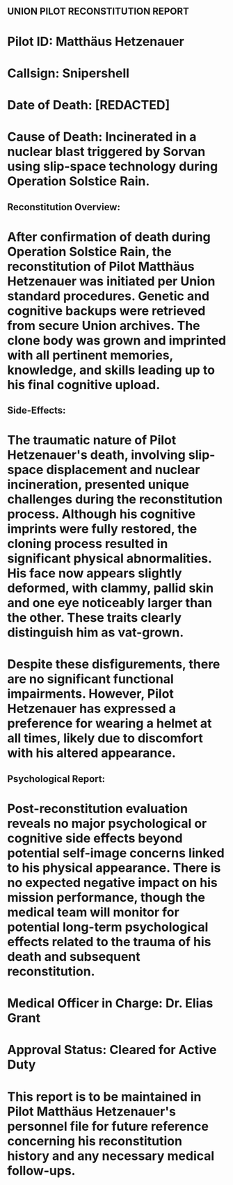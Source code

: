 ## UNION PILOT RECONSTITUTION REPORT

# Pilot ID: Matthäus Hetzenauer
# Callsign: Snipershell
# Date of Death: [REDACTED]
# Cause of Death: Incinerated in a nuclear blast triggered by Sorvan using slip-space technology during Operation Solstice Rain.

## Reconstitution Overview:

# After confirmation of death during Operation Solstice Rain, the reconstitution of Pilot Matthäus Hetzenauer was initiated per Union standard procedures. Genetic and cognitive backups were retrieved from secure Union archives. The clone body was grown and imprinted with all pertinent memories, knowledge, and skills leading up to his final cognitive upload.

## Side-Effects:

# The traumatic nature of Pilot Hetzenauer's death, involving slip-space displacement and nuclear incineration, presented unique challenges during the reconstitution process. Although his cognitive imprints were fully restored, the cloning process resulted in significant physical abnormalities. His face now appears slightly deformed, with clammy, pallid skin and one eye noticeably larger than the other. These traits clearly distinguish him as vat-grown.

# Despite these disfigurements, there are no significant functional impairments. However, Pilot Hetzenauer has expressed a preference for wearing a helmet at all times, likely due to discomfort with his altered appearance.

## Psychological Report:

# Post-reconstitution evaluation reveals no major psychological or cognitive side effects beyond potential self-image concerns linked to his physical appearance. There is no expected negative impact on his mission performance, though the medical team will monitor for potential long-term psychological effects related to the trauma of his death and subsequent reconstitution.

# Medical Officer in Charge: Dr. Elias Grant
# Approval Status: Cleared for Active Duty

# This report is to be maintained in Pilot Matthäus Hetzenauer's personnel file for future reference concerning his reconstitution history and any necessary medical follow-ups.
